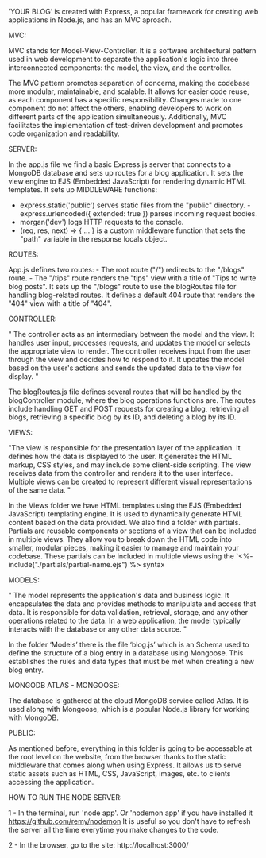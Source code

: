 'YOUR BLOG’ is created with Express, a popular framework for creating web applications in Node.js, and has an MVC aproach.

MVC:

MVC stands for Model-View-Controller. It is a software architectural pattern used in web development to separate the application's logic into three interconnected components: the model, the view, and the controller.

The MVC pattern promotes separation of concerns, making the codebase more modular, maintainable, and scalable. It allows for easier code reuse, as each component has a specific responsibility. Changes made to one component do not affect the others, enabling developers to work on different parts of the application simultaneously. Additionally, MVC facilitates the implementation of test-driven development and promotes code organization and readability.

SERVER:

In the app.js file we find a basic Express.js server that connects to a MongoDB database and sets up routes for a blog application. It sets the view engine to EJS (Embedded JavaScript) for rendering dynamic HTML templates. It sets up MIDDLEWARE functions:

- express.static('public') serves static files from the "public" directory. - express.urlencoded({ extended: true }) parses incoming request bodies.
- morgan('dev') logs HTTP requests to the console.
- (req, res, next) => { ... } is a custom middleware function that sets the "path" variable in the response locals object.

ROUTES:

App.js defines two routes: - The root route ("/") redirects to the "/blogs" route. - The "/tips" route renders the "tips" view with a title of "Tips to write blog posts". It sets up the "/blogs" route to use the blogRoutes file for handling blog-related routes. It defines a default 404 route that renders the "404" view with a title of "404".

CONTROLLER:

" The controller acts as an intermediary between the model and the view. It handles user input, processes requests, and updates the model or selects the appropriate view to render. The controller receives input from the user through the view and decides how to respond to it. It updates the model based on the user's actions and sends the updated data to the view for display. "

The blogRoutes.js file defines several routes that will be handled by the blogController module, where the blog operations functions are. The routes include handling GET and POST requests for creating a blog, retrieving all blogs, retrieving a specific blog by its ID, and deleting a blog by its ID.

VIEWS:

"The view is responsible for the presentation layer of the application. It defines how the data is displayed to the user. It generates the HTML markup, CSS styles, and may include some client-side scripting. The view receives data from the controller and renders it to the user interface. Multiple views can be created to represent different visual representations of the same data. "

In the Views folder we have HTML templates using the EJS (Embedded JavaScript) templating engine. It is used to dynamically generate HTML content based on the data provided.
We also find a folder with partials. Partials are reusable components or sections of a view that can be included in multiple views. They allow you to break down the HTML code into smaller, modular pieces, making it easier to manage and maintain your codebase. These partials can be included in multiple views using the `<%- include("./partials/partial-name.ejs") %> syntax

MODELS:

" The model represents the application's data and business logic. It encapsulates the data and provides methods to manipulate and access that data. It is responsible for data validation, retrieval, storage, and any other operations related to the data. In a web application, the model typically interacts with the database or any other data source. "

In the folder ‘Models’ there is the file ‘blog.js’ which is an Schema used to define the structure of a blog entry in a database using Mongoose. This establishes the rules and data types that must be met when creating a new blog entry.

MONGODB ATLAS - MONGOOSE:

The database is gathered at the cloud MongoDB service called Atlas. It is used along with Mongoose, which is a popular Node.js library for working with MongoDB.

PUBLIC:

As mentioned before, everything in this folder is going to be accessable at the root level on the website, from the browser thanks to the static middleware that comes along when using Express. It allows us to serve static assets such as HTML, CSS, JavaScript, images, etc. to clients accessing the application.

HOW TO RUN THE NODE SERVER:

1 - In the terminal, run 'node app'. Or 'nodemon app' if you have installed it https://github.com/remy/nodemon It is useful so you don't have to refresh the server all the time everytime you make changes to the code.

2 - In the browser, go to the site: http://localhost:3000/
